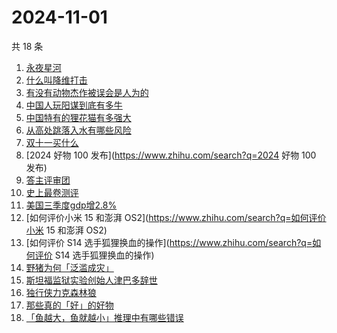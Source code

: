 # 2024-11-01

共 18 条

<!-- BEGIN -->
<!-- 最后更新时间 Fri Nov 01 2024 18:17:05 GMT+0800 (China Standard Time) -->

1. [永夜星河](https://www.zhihu.com/search?q=永夜星河)
1. [什么叫降维打击](https://www.zhihu.com/search?q=什么叫降维打击)
1. [有没有动物杰作被误会是人为的](https://www.zhihu.com/search?q=有没有动物杰作被误会是人为的)
1. [中国人玩阳谋到底有多牛](https://www.zhihu.com/search?q=中国人玩阳谋到底有多牛)
1. [中国特有的狸花猫有多强大](https://www.zhihu.com/search?q=中国特有的狸花猫有多强大)
1. [从高处跳落入水有哪些风险](https://www.zhihu.com/search?q=从高处跳落入水有哪些风险)
1. [双十一买什么](https://www.zhihu.com/search?q=双十一买什么)
1. [2024 好物 100 发布](https://www.zhihu.com/search?q=2024 好物 100 发布)
1. [答主评审团](https://www.zhihu.com/search?q=答主评审团)
1. [史上最卷测评](https://www.zhihu.com/search?q=史上最卷测评)
1. [美国三季度gdp增2.8%](https://www.zhihu.com/search?q=美国三季度gdp增2.8%)
1. [如何评价小米 15 和澎湃 OS2](https://www.zhihu.com/search?q=如何评价小米 15
   和澎湃 OS2)
1. [如何评价 S14 选手狐狸换血的操作](https://www.zhihu.com/search?q=如何评价 S14
   选手狐狸换血的操作)
1. [野猪为何「泛滥成灾」](https://www.zhihu.com/search?q=野猪为何「泛滥成灾」)
1. [斯坦福监狱实验创始人津巴多辞世](https://www.zhihu.com/search?q=斯坦福监狱实验创始人津巴多辞世)
1. [独行侠力克森林狼](https://www.zhihu.com/search?q=独行侠力克森林狼)
1. [那些真的「好」的好物](https://www.zhihu.com/search?q=那些真的「好」的好物)
1. [「鱼越大，鱼就越小」推理中有哪些错误](https://www.zhihu.com/search?q=「鱼越大，鱼就越小」推理中有哪些错误)

<!-- END -->
